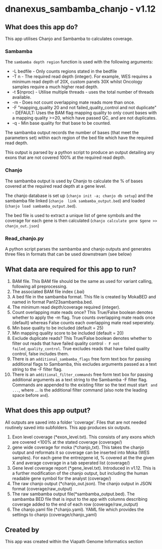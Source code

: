 # dnanexus_sambamba_chanjo - v1.12

## What does this app do?
This app utilises Chanjo and Sambamba to calculates coverage.

### Sambamba
The `sambamba depth region` function is used with the following arguments:

* -L bedfile    -   Only counts regions stated in the bedfile
* -T n -   The required read depth (integer). For example, WES requires a minimum read depth of 20X, custom panels 30X whilst Oncology samples require a much higher read depth.
* -t $(nproc)    -   Utilise multiple threads - uses the total number of threads available.
* -m    -   Does not count overlapping mate reads more than once.
* -F "mapping_quality 20 and not failed_quality_control and not duplicate"    - DEFAULT: Uses the BAM flag mapping quality to only count bases with a mapping quality >=20, which have passed QC, and are not duplicates.
* -q    -   Min base quality for that base to be counted.

The sambamba output records the number of bases (that meet the parameters set) within each region of the bed file which have the required read depth.

This output is parsed by a python script to produce an output detailing any exons that are not covered 100% at the required read depth.

### Chanjo
The sambamba output is used by Chanjo to calculate the % of bases covered at the required read depth at a gene level.

The chanjo database is set up (`chanjo init -a; chanjo db setup`) and the sambamba file linked (`chanjo  link sambamba_output.bed`) and loaded (`chanjo load sambamba_output.bed`).

The bed file is used to extract a unique list of gene symbols and the coverage for each gene is then calculated (`chanjo calculate gene $gene >> chanjo_out.json`)

### Read_chanjo.py
A python script parses the sambamba and chanjo outputs and generates three files in formats that can be used downstream (see below)

## What data are required for this app to run?
1. BAM file. This BAM file should be the same as used for variant calling, following all preprocessing.
2. The associated BAM file index (.bai)
3. A bed file in the sambamba format. This file is created by MokaBED and named in format Pan123sambamba.bed. 
4. The minimum read depth/coverage required (integer). 
5. Count overlapping mate reads once? This True/False boolean denotes whether to apply the -m flag. True counts overlapping mate reads once (default) whereas False counts each overlapping mate read seperately.
6. Min base quality to be included (default = 25)
7. Min mapping quality score to be included (default = 20)
8. Exclude duplicate reads? This True/False boolean denotes whether to filter out reads that have failed quality control `- F not failed_quality_control`. True excludes reads that have failed quality control, false includes them.
9. There is an `additional_sambamba_flags` free form text box for passing additional flags to Sambamba, this excludes arguments passed as a text string to the -F filter flag.
10. There is an `additional_filter_commands` free form text box for passing additional arguments as a text string to the Sambamba -F filter flag.  Commands are appended to the existing filter so the text must start ` and ...`, where ... is the additional filter command (also note the leading space before `and`). 

## What does this app output?
All outputs are saved into a folder 'coverage'. Files that are not needed routinely saved into subfolders.
This app produces six outputs.


1. Exon level coverage (*exon_level.txt). This consists of any exons which are covered <100% at the stated coverage (coverage/)
2. gene wide coverage for moka (*chanjo_txt). This takes the chanjo output and reformats it so coverage can be inserted into Moka (WES samples). For each gene the entrezgene id, % covered at the the given X and average coverage in a tab seperated list (coverage/)
3. Gene level coverage report (*gene_level.txt). Introduced in v1.12. This is a further modification of the chanjo output, but including the human readable gene symbol for the analyst (coverage/)
4. The raw chanjo output (*chanjo_out.json). The chanjo output in JSON format (coverage/raw_output)
5. The raw sambamba output file(*sambamba_output.bed). The sambamba BED file that is input to the app with columns describing coverage added to the end of each row (coverage/raw_output)
6. The chanjo.yaml file (*chanjo.yaml). YAML file which provides the settings to chanjo (coverage/chanjo_yaml)


## Created by
This app was created within the Viapath Genome Informatics section
